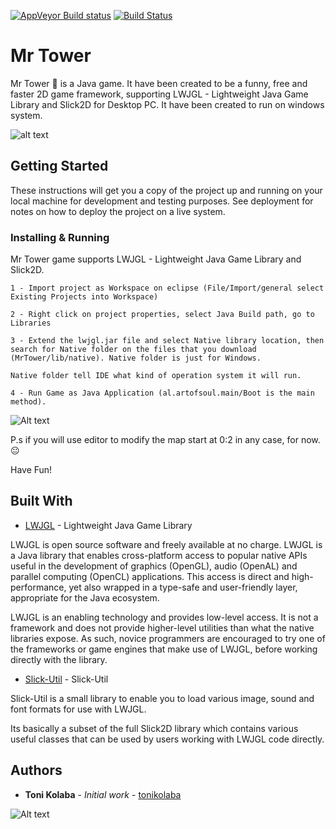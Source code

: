 [![AppVeyor Build status](https://ci.appveyor.com/api/github/webhook?id=7hts5y5wo42nqi3n?svg=true)](https://ci.appveyor.com/project/tonikolaba/mrtower/ "AppVeyor Build status")
[![Build Status](https://travis-ci.org/tonikolaba/MrTower.svg?branch=master)](https://travis-ci.org/tonikolaba/MrTower)

# Mr Tower 

Mr Tower :tokyo_tower: is a Java game. It have been created to be a funny, free and faster 2D game framework, supporting LWJGL - Lightweight Java Game Library and Slick2D for Desktop PC. It have been created to run on windows system.

![alt text](https://github.com/tonikolaba/MrTower/blob/master/res/menu/MrTower.gif)

## Getting Started

These instructions will get you a copy of the project up and running on your local machine for development and testing purposes. See deployment for notes on how to deploy the project on a live system.

### Installing & Running

Mr Tower game supports LWJGL - Lightweight Java Game Library and Slick2D.

```
1 - Import project as Workspace on eclipse (File/Import/general select Existing Projects into Workspace)

2 - Right click on project properties, select Java Build path, go to Libraries

3 - Extend the lwjgl.jar file and select Native library location, then search for Native folder on the files that you download (MrTower/lib/native). Native folder is just for Windows.

Native folder tell IDE what kind of operation system it will run.

4 - Run Game as Java Application (al.artofsoul.main/Boot is the main method).

```
![Alt text](https://github.com/tonikolaba/MrTower/blob/master/res/menu/native-explain.gif)

P.s if you will use editor to modify the map start at 0:2 in any case, for now. :neutral_face:

Have Fun!
 
## Built With

* [LWJGL](https://www.lwjgl.org/) - Lightweight Java Game Library

LWJGL is open source software and freely available at no charge. LWJGL is a Java library that enables cross-platform access to popular native APIs useful in the development of graphics (OpenGL), audio (OpenAL) and parallel computing (OpenCL) applications. This access is direct and high-performance, yet also wrapped in a type-safe and user-friendly layer, appropriate for the Java ecosystem.

LWJGL is an enabling technology and provides low-level access. It is not a framework and does not provide higher-level utilities than what the native libraries expose. As such, novice programmers are encouraged to try one of the frameworks or game engines that make use of LWJGL, before working directly with the library.



* [Slick-Util](http://slick.ninjacave.com/slick-util/) - Slick-Util 

Slick-Util is a small library to enable you to load various image, sound and font formats for use with LWJGL.

Its basically a subset of the full Slick2D library which contains various useful classes that can be used by users working with LWJGL code directly.


## Authors

* **Toni Kolaba** - *Initial work* - [tonikolaba](https://github.com/tonikolaba)

![Alt text](https://github.com/tonikolaba/aos-ArtistWebpage/blob/master/img/ArtOfSoul.png?raw=true"ArtofSoul")


